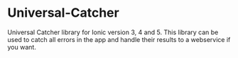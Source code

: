 # Universal-Catcher
Universal Catcher library for Ionic version 3, 4 and 5. This library can be used to catch all errors in the app and handle their results to a webservice if you want.
